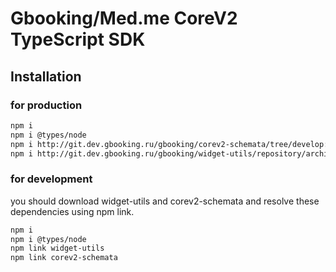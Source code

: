 # Gbooking/Med.me CoreV2 TypeScript SDK

## Installation

### for production

````bash
npm i
npm i @types/node
npm i http://git.dev.gbooking.ru/gbooking/corev2-schemata/tree/develop:corev2-schemata
npm i http://git.dev.gbooking.ru/gbooking/widget-utils/repository/archive.tar.gz?ref=0.8.67
````

### for development

you should download widget-utils and corev2-schemata and resolve
these dependencies using npm link.

````bash
npm i
npm i @types/node
npm link widget-utils
npm link corev2-schemata
````
